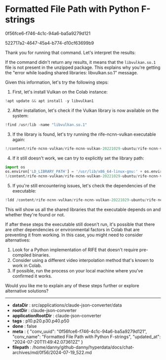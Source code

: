 # Formatted File Path with Python F-strings

0f56fce6-f746-4c1c-94a6-ba5a9279d121

522717a2-4647-45a4-b774-d10cf63699b9

 Thank you for running that command. Let's interpret the results:

If the command didn't return any results, it means that the `libvulkan.so.1` file is not present in the unzipped package. This explains why you're getting the "error while loading shared libraries: libvulkan.so.1" message.

Given this information, let's try the following steps:

1. First, let's install Vulkan on the Colab instance:

```python
!apt update && apt install -y libvulkan1
```

2. After installation, let's check if the Vulkan library is now available on the system:

```python
!find /usr/lib -name "libvulkan.so.1"
```

3. If the library is found, let's try running the rife-ncnn-vulkan executable again:

```python
!/content/rife-ncnn-vulkan/rife-ncnn-vulkan-20221029-ubuntu/rife-ncnn-vulkan -h
```

4. If it still doesn't work, we can try to explicitly set the library path:

```python
import os
os.environ['LD_LIBRARY_PATH'] = '/usr/lib/x86_64-linux-gnu:' + os.environ.get('LD_LIBRARY_PATH', '')
!/content/rife-ncnn-vulkan/rife-ncnn-vulkan-20221029-ubuntu/rife-ncnn-vulkan -h
```

5. If you're still encountering issues, let's check the dependencies of the executable:

```python
!ldd /content/rife-ncnn-vulkan/rife-ncnn-vulkan-20221029-ubuntu/rife-ncnn-vulkan
```

This will show us all the shared libraries that the executable depends on and whether they're found or not.

If after these steps the executable still doesn't run, it's possible that there are other dependencies or environmental factors in Colab that are preventing it from working. In this case, you might need to consider alternatives:

1. Look for a Python implementation of RIFE that doesn't require pre-compiled binaries.
2. Consider using a different video interpolation method that's known to work in Colab.
3. If possible, run the process on your local machine where you've confirmed it works.

Would you like me to explain any of these steps further or explore alternative solutions?

---

* **dataDir** : src/applications/claude-json-converter/data
* **rootDir** : claude-json-converter
* **applicationRootDir** : claude-json-converter
* **tags** : p10.p20.p30.p40.p50
* **done** : false
* **meta** : {
  "conv_uuid": "0f56fce6-f746-4c1c-94a6-ba5a9279d121",
  "conv_name": "Formatted File Path with Python F-strings",
  "updated_at": "2024-07-20T11:49:42.073612Z"
}
* **filepath** : /home/danny/github-danny/hyperdata/docs/chat-archives/md/0f56/2024-07-19_522.md